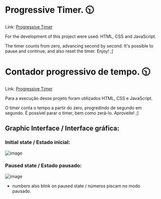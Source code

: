 # Progressive Timer. 🕥

Link: [Progressive Timer](https://murillocosta.github.io/progressive-timer/)

For the development of this project were used: HTML, CSS and JavaScript.

The timer counts from zero, advancing second by second.
It's possible to pause and continue, and also reset the timer.
Enjoy! ;]


# Contador progressivo de tempo. 🕥

Link: [Progressive Timer](https://murillocosta.github.io/progressive-timer/)

Para a execução desse projeto foram utilizados HTML, CSS e JavaScript.

O timer conta o tempo a partir do zero, progredindo de segundo em segundo.
É possível parar o timer, bem como zerá-lo.
Aproveite! ;]

## Graphic Interface / Interface gráfica:
### Initial state / Estado inicial:

![image](https://user-images.githubusercontent.com/91096652/160002002-537d858c-0c37-416e-9120-4ef5e5dc559c.png)

### Paused state / Estado pausado:

![image](https://user-images.githubusercontent.com/91096652/160002131-83b84b3a-a0c0-42c2-8fbc-5c30b2303b06.png)

* numbers also blink on paused state / números piscam no modo pausado.

